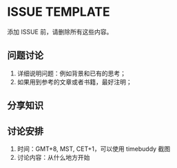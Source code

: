 # ISSUE TEMPLATE

添加 ISSUE 前，请删除所有这些内容。

## 问题讨论

1. 详细说明问题：例如背景和已有的思考；
2. 如果用到参考的文章或者书籍，最好注明；


## 分享知识


## 讨论安排

1. 时间：GMT+8, MST, CET+1，可以使用 timebuddy 截图
2. 讨论内容：从什么地方开始
